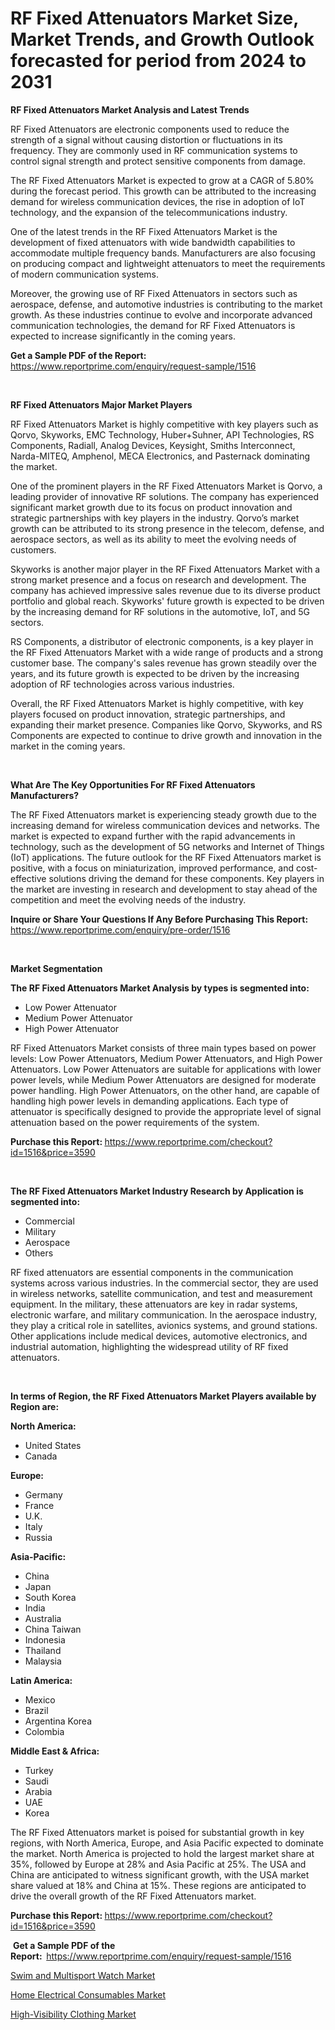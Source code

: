 <p><h1>RF Fixed Attenuators Market Size, Market Trends, and Growth Outlook forecasted for period from 2024 to 2031</h1></p><p><strong>RF Fixed Attenuators Market Analysis and Latest Trends</strong></p>
<p><p>RF Fixed Attenuators are electronic components used to reduce the strength of a signal without causing distortion or fluctuations in its frequency. They are commonly used in RF communication systems to control signal strength and protect sensitive components from damage.</p><p>The RF Fixed Attenuators Market is expected to grow at a CAGR of 5.80% during the forecast period. This growth can be attributed to the increasing demand for wireless communication devices, the rise in adoption of IoT technology, and the expansion of the telecommunications industry. </p><p>One of the latest trends in the RF Fixed Attenuators Market is the development of fixed attenuators with wide bandwidth capabilities to accommodate multiple frequency bands. Manufacturers are also focusing on producing compact and lightweight attenuators to meet the requirements of modern communication systems.</p><p>Moreover, the growing use of RF Fixed Attenuators in sectors such as aerospace, defense, and automotive industries is contributing to the market growth. As these industries continue to evolve and incorporate advanced communication technologies, the demand for RF Fixed Attenuators is expected to increase significantly in the coming years.</p></p>
<p><strong>Get a Sample PDF of the Report:&nbsp;</strong> <a href="https://www.reportprime.com/enquiry/request-sample/1516">https://www.reportprime.com/enquiry/request-sample/1516</a></p>
<p>&nbsp;</p>
<p><strong>RF Fixed Attenuators Major Market Players</strong></p>
<p><p>RF Fixed Attenuators Market is highly competitive with key players such as Qorvo, Skyworks, EMC Technology, Huber+Suhner, API Technologies, RS Components, Radiall, Analog Devices, Keysight, Smiths Interconnect, Narda-MITEQ, Amphenol, MECA Electronics, and Pasternack dominating the market. </p><p>One of the prominent players in the RF Fixed Attenuators Market is Qorvo, a leading provider of innovative RF solutions. The company has experienced significant market growth due to its focus on product innovation and strategic partnerships with key players in the industry. Qorvo’s market growth can be attributed to its strong presence in the telecom, defense, and aerospace sectors, as well as its ability to meet the evolving needs of customers.</p><p>Skyworks is another major player in the RF Fixed Attenuators Market with a strong market presence and a focus on research and development. The company has achieved impressive sales revenue due to its diverse product portfolio and global reach. Skyworks' future growth is expected to be driven by the increasing demand for RF solutions in the automotive, IoT, and 5G sectors.</p><p>RS Components, a distributor of electronic components, is a key player in the RF Fixed Attenuators Market with a wide range of products and a strong customer base. The company's sales revenue has grown steadily over the years, and its future growth is expected to be driven by the increasing adoption of RF technologies across various industries.</p><p>Overall, the RF Fixed Attenuators Market is highly competitive, with key players focused on product innovation, strategic partnerships, and expanding their market presence. Companies like Qorvo, Skyworks, and RS Components are expected to continue to drive growth and innovation in the market in the coming years.</p></p>
<p>&nbsp;</p>
<p><strong>What Are The Key Opportunities For RF Fixed Attenuators Manufacturers?</strong></p>
<p><p>The RF Fixed Attenuators market is experiencing steady growth due to the increasing demand for wireless communication devices and networks. The market is expected to expand further with the rapid advancements in technology, such as the development of 5G networks and Internet of Things (IoT) applications. The future outlook for the RF Fixed Attenuators market is positive, with a focus on miniaturization, improved performance, and cost-effective solutions driving the demand for these components. Key players in the market are investing in research and development to stay ahead of the competition and meet the evolving needs of the industry.</p></p>
<p><strong>Inquire or Share Your Questions If Any Before Purchasing This Report:</strong> <a href="https://www.reportprime.com/enquiry/pre-order/1516">https://www.reportprime.com/enquiry/pre-order/1516</a></p>
<p>&nbsp;</p>
<p><strong>Market Segmentation</strong></p>
<p><strong>The RF Fixed Attenuators Market Analysis by types is segmented into:</strong></p>
<p><ul><li>Low Power Attenuator</li><li>Medium Power Attenuator</li><li>High Power Attenuator</li></ul></p>
<p><p>RF Fixed Attenuators Market consists of three main types based on power levels: Low Power Attenuators, Medium Power Attenuators, and High Power Attenuators. Low Power Attenuators are suitable for applications with lower power levels, while Medium Power Attenuators are designed for moderate power handling. High Power Attenuators, on the other hand, are capable of handling high power levels in demanding applications. Each type of attenuator is specifically designed to provide the appropriate level of signal attenuation based on the power requirements of the system.</p></p>
<p><strong>Purchase this Report:&nbsp;</strong><a href="https://www.reportprime.com/checkout?id=1516&price=3590">https://www.reportprime.com/checkout?id=1516&price=3590</a></p>
<p>&nbsp;</p>
<p><strong>The RF Fixed Attenuators Market Industry Research by Application is segmented into:</strong></p>
<p><ul><li>Commercial</li><li>Military</li><li>Aerospace</li><li>Others</li></ul></p>
<p><p>RF fixed attenuators are essential components in the communication systems across various industries. In the commercial sector, they are used in wireless networks, satellite communication, and test and measurement equipment. In the military, these attenuators are key in radar systems, electronic warfare, and military communication. In the aerospace industry, they play a critical role in satellites, avionics systems, and ground stations. Other applications include medical devices, automotive electronics, and industrial automation, highlighting the widespread utility of RF fixed attenuators.</p></p>
<p>&nbsp;</p>
<p><strong>In terms of Region, the RF Fixed Attenuators Market Players available by Region are:</strong></p>
<p>
    <p> <strong> North America: </strong>
        <ul>
            <li>United States</li>
            <li>Canada</li>
        </ul>
        </p> 
    <p> <strong> Europe: </strong>
        <ul>
            <li>Germany</li>
            <li>France</li>
            <li>U.K.</li>
            <li>Italy</li>
            <li>Russia</li>
        </ul>
        </p> 
    <p> <strong> Asia-Pacific: </strong>
        <ul>
            <li>China</li>
            <li>Japan</li>
            <li>South Korea</li>
            <li>India</li>
            <li>Australia</li>
            <li>China Taiwan</li>
            <li>Indonesia</li>
            <li>Thailand</li>
            <li>Malaysia</li>
        </ul>
        </p> 
    <p> <strong> Latin America: </strong>
        <ul>
            <li>Mexico</li>
            <li>Brazil</li>
            <li>Argentina Korea</li>
            <li>Colombia</li>
        </ul>
        </p> 
    <p> <strong> Middle East & Africa: </strong>
        <ul>
            <li>Turkey</li>
            <li>Saudi</li>
            <li>Arabia</li>
            <li>UAE</li>
            <li>Korea</li>
        </ul>
    </p>
    </p>
<p><p>The RF Fixed Attenuators market is poised for substantial growth in key regions, with North America, Europe, and Asia Pacific expected to dominate the market. North America is projected to hold the largest market share at 35%, followed by Europe at 28% and Asia Pacific at 25%. The USA and China are anticipated to witness significant growth, with the USA market share valued at 18% and China at 15%. These regions are anticipated to drive the overall growth of the RF Fixed Attenuators market.</p></p>
<p><strong>Purchase this Report: </strong><a href="https://www.reportprime.com/checkout?id=1516&price=3590">https://www.reportprime.com/checkout?id=1516&price=3590</a></p>
<p>&nbsp;<strong>Get a Sample PDF of the Report:&nbsp;&nbsp;</strong><a href="https://www.reportprime.com/enquiry/request-sample/1516">https://www.reportprime.com/enquiry/request-sample/1516</a></p>
<p><strong></strong></p>
<p><p><a href="https://github.com/jerrycopelandthomaswsqd8q/Market-Research-Report-List-2/blob/main/swim-and-multisport-watch-market.md">Swim and Multisport Watch Market</a></p><p><a href="https://github.com/yoshih12/Market-Research-Report-List-2/blob/main/home-electrical-consumables-market.md">Home Electrical Consumables Market</a></p><p><a href="https://github.com/castoriffic/Market-Research-Report-List-3/blob/main/high-visibility-clothing-market.md">High-Visibility Clothing Market</a></p></p>